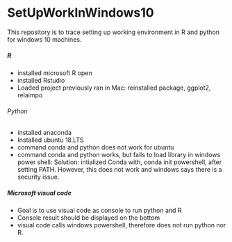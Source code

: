 # SetUpWorkInWindows10
This repository is to trace setting up working environment in R and python for windows 10 machines. 
##### R
- installed microsoft R open
- installed Rstudio
- Loaded project previously ran in Mac: reinstalled package, ggplot2, relaimpo

###### Python
- installed anaconda 
- Installed ubuntu 18.LTS
- command conda and python does not work for ubuntu
- command conda and python works, but fails to load library in windows power shell: Solution: intialized Conda with, 
conda init powershell, after setting PATH. However, this does not work and windows says there is a security issue. 


##### Microsoft visual code ####
- Goal is to use visual code as console to run python and R
- Console result should be displayed on the bottom 
- visual code calls windows powershell, therefore does not run python nor R.

